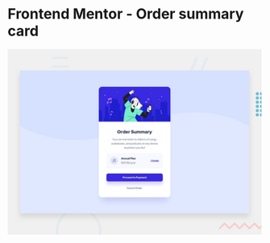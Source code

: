 # Frontend Mentor - Order summary card

![Design preview for the Order summary card coding challenge](./design/desktop-preview.jpg)

